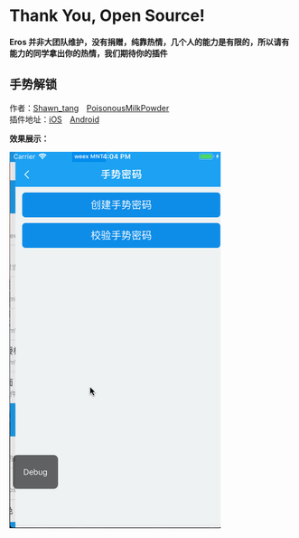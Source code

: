 
# Thank You, Open Source!
**Eros 并非大团队维护，没有捐赠，纯靠热情，几个人的能力是有限的，所以请有能力的同学拿出你的热情，我们期待你的插件**

## 手势解锁

作者：[Shawn_tang](https://github.com/shawn-tangsc)　[PoisonousMilkPowder](https://github.com/PoisonousMilkPowder) <br>
插件地址：[iOS](https://github.com/shawn-tangsc/WeexPlugin-HMGesUnlock)　[Android](https://github.com/PoisonousMilkPowder/WeexPlugin-HMGesUnlock)

**效果展示：**

![](./image/gesunlock.gif)
